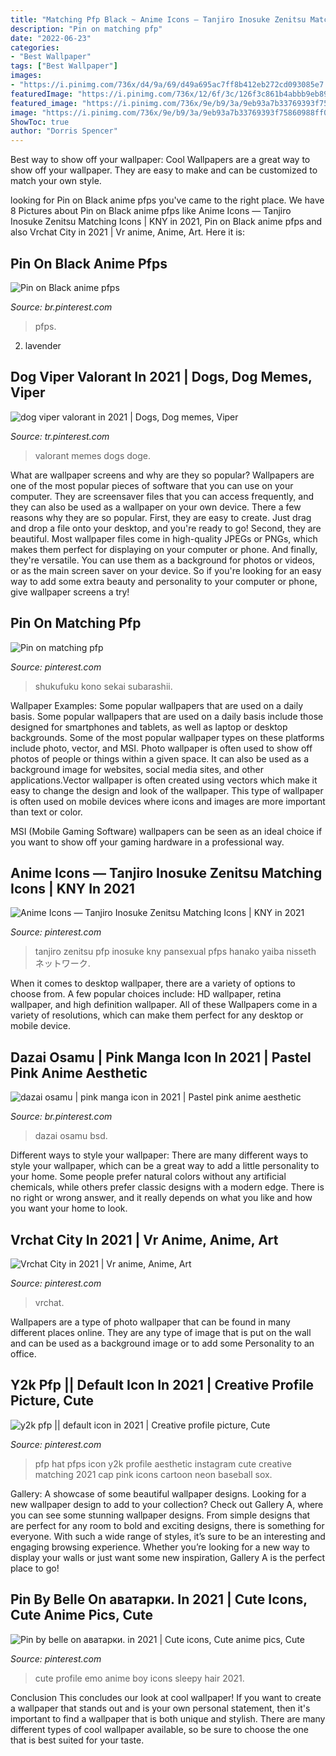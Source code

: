 ```yaml
---
title: "Matching Pfp Black ~ Anime Icons — Tanjiro Inosuke Zenitsu Matching Icons"
description: "Pin on matching pfp"
date: "2022-06-23"
categories:
- "Best Wallpaper"
tags: ["Best Wallpaper"]
images:
- "https://i.pinimg.com/736x/d4/9a/69/d49a695ac7ff8b412eb272cd093085e7.jpg"
featuredImage: "https://i.pinimg.com/736x/12/6f/3c/126f3c861b4abbb9eb891c21f4fd8740.jpg"
featured_image: "https://i.pinimg.com/736x/9e/b9/3a/9eb93a7b33769393f75860988ff0478c.jpg"
image: "https://i.pinimg.com/736x/9e/b9/3a/9eb93a7b33769393f75860988ff0478c.jpg"
ShowToc: true
author: "Dorris Spencer"
---
```



Best way to show off your wallpaper:
Cool Wallpapers are a great way to show off your wallpaper. They are easy to make and can be customized to match your own style.

	

		
looking for Pin on Black anime pfps you've came to the right place. We have 8 Pictures about Pin on Black anime pfps like Anime Icons — Tanjiro Inosuke Zenitsu Matching Icons | KNY in 2021, Pin on Black anime pfps and also Vrchat City in 2021 | Vr anime, Anime, Art. Here it is:
		
    
## Pin On Black Anime Pfps

<img loading=lazy src="https://i.pinimg.com/736x/9e/b9/3a/9eb93a7b33769393f75860988ff0478c.jpg" onerror="this.onerror=null;this.src='https://tse2.mm.bing.net/th?id=OIP.G7RPnk9BOulQ_zDnzLXyCgHaHa&amp;pid=15.1';" alt="Pin on Black anime pfps">

_Source: br.pinterest.com_

>pfps. 

	

2. lavender 

    
## Dog Viper Valorant In 2021 | Dogs, Dog Memes, Viper

<img loading=lazy src="https://i.pinimg.com/736x/35/b3/48/35b3482d4d4eb0fd983ba91336b80c8f.jpg" onerror="this.onerror=null;this.src='https://tse3.mm.bing.net/th?id=OIP.ONbeRaf3e0QNMkzjoMpfEAHaHc&amp;pid=15.1';" alt="dog viper valorant in 2021 | Dogs, Dog memes, Viper">

_Source: tr.pinterest.com_

>valorant memes dogs doge. 

	

What are wallpaper screens and why are they so popular?
Wallpapers are one of the most popular pieces of software that you can use on your computer. They are screensaver files that you can access frequently, and they can also be used as a wallpaper on your own device. There a few reasons why they are so popular. First, they are easy to create. Just drag and drop a file onto your desktop, and you're ready to go! Second, they are beautiful. Most wallpaper files come in high-quality JPEGs or PNGs, which makes them perfect for displaying on your computer or phone. And finally, they're versatile. You can use them as a background for photos or videos, or as the main screen saver on your device. So if you're looking for an easy way to add some extra beauty and personality to your computer or phone, give wallpaper screens a try!

    
## Pin On Matching Pfp

<img loading=lazy src="https://i.pinimg.com/736x/64/c2/53/64c2537820a3669a893722bbf5e91104.jpg" onerror="this.onerror=null;this.src='https://tse3.mm.bing.net/th?id=OIP.zXS0-K_Y6L2f3eFlhsUe0wAAAA&amp;pid=15.1';" alt="Pin on matching pfp">

_Source: pinterest.com_

>shukufuku kono sekai subarashii. 

	

Wallpaper Examples: Some popular wallpapers that are used on a daily basis.
Some popular wallpapers that are used on a daily basis include those designed for smartphones and tablets, as well as laptop or desktop backgrounds. Some of the most popular wallpaper types on these platforms include photo, vector, and MSI. 
Photo wallpaper is often used to show off photos of people or things within a given space. It can also be used as a background image for websites, social media sites, and other applications.Vector wallpaper is often created using vectors which make it easy to change the design and look of the wallpaper. This type of wallpaper is often used on mobile devices where icons and images are more important than text or color. 

MSI (Mobile Gaming Software) wallpapers can be seen as an ideal choice if you want to show off your gaming hardware in a professional way.

    
## Anime Icons — Tanjiro Inosuke Zenitsu Matching Icons | KNY In 2021

<img loading=lazy src="https://i.pinimg.com/736x/fe/ea/ae/feeaae99e77d824df8343f78bb369ae3.jpg" onerror="this.onerror=null;this.src='https://tse4.mm.bing.net/th?id=OIP.1uwR7sc2Tzkz4jeL4GIfOgHaHa&amp;pid=15.1';" alt="Anime Icons — Tanjiro Inosuke Zenitsu Matching Icons | KNY in 2021">

_Source: pinterest.com_

>tanjiro zenitsu pfp inosuke kny pansexual pfps hanako yaiba nisseth ネットワーク. 

	

When it comes to desktop wallpaper, there are a variety of options to choose from. A few popular choices include: HD wallpaper, retina wallpaper, and high definition wallpaper. All of these Wallpapers come in a variety of resolutions, which can make them perfect for any desktop or mobile device. 

    
## Dazai Osamu | Pink Manga Icon In 2021 | Pastel Pink Anime Aesthetic

<img loading=lazy src="https://i.pinimg.com/736x/18/cb/b5/18cbb54d3b34b4fd89fd536d26997e01.jpg" onerror="this.onerror=null;this.src='https://tse4.mm.bing.net/th?id=OIP.v4t32fi0jW6nAUL03aab5wHaHa&amp;pid=15.1';" alt="dazai osamu | pink manga icon in 2021 | Pastel pink anime aesthetic">

_Source: br.pinterest.com_

>dazai osamu bsd. 

	

Different ways to style your wallpaper:
There are many different ways to style your wallpaper, which can be a great way to add a little personality to your home. Some people prefer natural colors without any artificial chemicals, while others prefer classic designs with a modern edge. There is no right or wrong answer, and it really depends on what you like and how you want your home to look.

    
## Vrchat City In 2021 | Vr Anime, Anime, Art

<img loading=lazy src="https://i.pinimg.com/736x/d4/9a/69/d49a695ac7ff8b412eb272cd093085e7.jpg" onerror="this.onerror=null;this.src='https://tse1.mm.bing.net/th?id=OIP.5kQU0Iq6wJ_B3iQjJkR_qQHaEK&amp;pid=15.1';" alt="Vrchat City in 2021 | Vr anime, Anime, Art">

_Source: pinterest.com_

>vrchat. 

	



Wallpapers are a type of photo wallpaper that can be found in many different places online. They are any type of image that is put on the wall and can be used as a background image or to add some Personality to an office.

    
## Y2k Pfp || Default Icon In 2021 | Creative Profile Picture, Cute

<img loading=lazy src="https://i.pinimg.com/736x/12/6f/3c/126f3c861b4abbb9eb891c21f4fd8740.jpg" onerror="this.onerror=null;this.src='https://tse4.mm.bing.net/th?id=OIP.3RhpOxmcHf63K1SXYj_sWAAAAA&amp;pid=15.1';" alt="y2k pfp || default icon in 2021 | Creative profile picture, Cute">

_Source: pinterest.com_

>pfp hat pfps icon y2k profile aesthetic instagram cute creative matching 2021 cap pink icons cartoon neon baseball sox. 

	

Gallery: A showcase of some beautiful wallpaper designs.
Looking for a new wallpaper design to add to your collection? Check out Gallery A, where you can see some stunning wallpaper designs. From simple designs that are perfect for any room to bold and exciting designs, there is something for everyone. With such a wide range of styles, it’s sure to be an interesting and engaging browsing experience. Whether you’re looking for a new way to display your walls or just want some new inspiration, Gallery A is the perfect place to go!





	
	
    
## Pin By Belle On аватарки. In 2021 | Cute Icons, Cute Anime Pics, Cute

<img loading=lazy src="https://i.pinimg.com/736x/b5/70/34/b57034a464ae021cf554816ebaa3c1e4.jpg" onerror="this.onerror=null;this.src='https://tse2.mm.bing.net/th?id=OIP.UsuUFG8_zXmxA71txFzY8gHaHP&amp;pid=15.1';" alt="Pin by belle on аватарки. in 2021 | Cute icons, Cute anime pics, Cute">

_Source: pinterest.com_

>cute profile emo anime boy icons sleepy hair 2021. 

	

Conclusion
This concludes our look at cool wallpaper! If you want to create a wallpaper that stands out and is your own personal statement, then it's important to find a wallpaper that is both unique and stylish. There are many different types of cool wallpaper available, so be sure to choose the one that is best suited for your taste.

